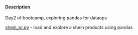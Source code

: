 #### Description
Day2 of bootcamp, exploring pandas for dataops

[shein_pr.py](shein_pr.py) - load and explore a shein products using pandas
